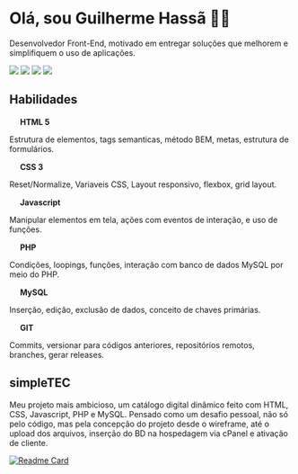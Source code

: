 # Olá, sou Guilherme Hassã 🤝🏻

Desenvolvedor Front-End, motivado em entregar soluções que melhorem e simplifiquem o uso de aplicações.

<a href="https://www.linkedin.com/in/guilhermehassa/"><img src="https://img.shields.io/badge/LinkedIn-0077B5?style=for-the-badge&logo=linkedin&logoColor=white"><a>
<a href="https://www.instagram.com/guilhermehassa/"><img src="https://img.shields.io/badge/Instagram-E4405F?style=for-the-badge&logo=instagram&logoColor=white"><a>
<a href="https://www.facebook.com/gui.hassa"><img src="https://img.shields.io/badge/Facebook-1877F2?style=for-the-badge&logo=facebook&logoColor=white"><a>
<a href="https://api.whatsapp.com/send?phone=5513981447414"><img src="https://img.shields.io/badge/WhatsApp-25D366?style=for-the-badge&logo=whatsapp&logoColor=white"><a>

## Habilidades
<div style="display: inline_block">

  <div style="display: inline_block">
    <img src="https://cdn.jsdelivr.net/gh/devicons/devicon/icons/html5/html5-original.svg" width="15" />
    <b> HTML 5</b>
    <p>Estrutura de elementos, tags semanticas,  método BEM, metas, estrutura de formulários.</p>
  </div>

  <div style="display: inline_block">
    <img src="https://cdn.jsdelivr.net/gh/devicons/devicon/icons/css3/css3-original.svg" width="15" />
    <b> CSS 3</b>
    <p>Reset/Normalize, Variaveis CSS, Layout responsivo, flexbox, grid layout.</p>
  </div>

  <div style="display: inline_block">
    <img src="https://cdn.jsdelivr.net/gh/devicons/devicon/icons/javascript/javascript-original.svg" width="15" />
    <b> Javascript</b>
    <p>Manipular elementos em tela, ações com eventos de interação, e uso de funções.</p>
  </div>

  <div style="display: inline_block">
    <img src="https://cdn.jsdelivr.net/gh/devicons/devicon/icons/php/php-plain.svg" width="15" />
    <b> PHP</b>
    <p>Condições, loopings, funções, interação com banco de dados MySQL por meio do PHP.</p>
  </div>

  <div style="display: inline_block">
    <img src="https://cdn.jsdelivr.net/gh/devicons/devicon/icons/mysql/mysql-original-wordmark.svg" width="15" />
    <b> MySQL</b>
    <p>Inserção, edição, exclusão de dados, conceito de chaves primárias.</p>
  </div>

  <div style="display: inline_block">
    <img src="https://cdn.jsdelivr.net/gh/devicons/devicon/icons/git/git-original.svg" width="15" />
    <b> GIT</b>
    <p>Commits, versionar para códigos anteriores, repositórios remotos, branches, gerar releases.</p>
</div>
  
</div>

## simpleTEC
Meu projeto mais ambicioso, um catálogo digital dinâmico feito com HTML, CSS, Javascript, PHP e MySQL. Pensado como um desafio pessoal, não só pelo código, mas pela concepção do projeto desde o wireframe, até o upload dos arquivos, inserção do BD na hospedagem via cPanel e ativação de cliente.<br>

[![Readme Card](https://github-readme-stats.vercel.app/api/pin/?username=guilhermehassa&repo=simpletec&theme=dark)](https://github.com/guilhermehassa/simpletec)



<!-- GITHUB STATS 
<div>
  
  <img height="180em" src="https://github-readme-stats.vercel.app/api?username=guilhermehassa&show_icons=true&theme=graywhite&bg_color=D3D3D3&custom_title=GIT %20Skils&title_color=0F6482&text_color=4F4F4F&icon_color=0F6482&include_all_commits=true&count_private=true"/>
<div>
 -->

